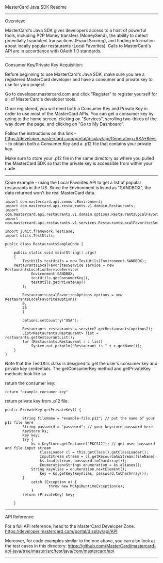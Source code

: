 MasterCard Java SDK Readme

-------------------------------------------------------------------------------------------

Overview:

MasterCard's Java SDK gives developers access to a host of powerful tools, including P2P Money transfers (MoneySend), the ability to detect potentially fraudulent transactions (Fraud Scoring), and finding information about locally popular restaurants (Local Favorites). Calls to MasterCard's API are in accordance with OAuth 1.0 standards.


-------------------------------------------------------------------------------------------

Consumer Key/Private Key Acquisition:

Before beginning to use MasterCard's Java SDK, make sure you are a registered MasterCard developer and have a consumer and private key to use for your project:
	
Go to developer.mastercard.com and click "Register" to register yourself for all of MasterCard's developer tools.

Once registered, you will need both a Consumer Key and Private Key in order to use most of the MasterCard APIs. You can get a consumer key by going to the home screen, clicking on "Services", scrolling two-thirds of the way down the page, and clicking on "Go to My Dashboard". 

Follow the instructions on this link - https://developer.mastercard.com/portal/display/api/Generating+RSA+Keys - to obtain both a Consumer Key and a .p12 file that contains your private key. 

Make sure to store your .p12 file in the same directory as where you pulled the MasterCard SDK so that the private key is accessible from within your code.


-------------------------------------------------------------------------------------------

Code example - using the Local Favorites API to get a list of popular restaurants in the US.
Since the Environment is listed as "SANDBOX", the data returned won't be real MasterCard data.


	import com.mastercard.api.common.Environment;
	import com.mastercard.api.restaurants.v1.domain.Restaurants;
	import com.mastercard.api.restaurants.v1.domain.options.RestaurantsLocalFavoritesOptions;
	import com.mastercard.api.restaurants.v1.services.RestaurantsLocalFavoritesService;

	import junit.framework.TestCase;
	import utils.TestUtils;
	
	public class RestaurantsSampleCode {

		public static void main(String[] args)
		{
        	TestUtils testUtils = new TestUtils(Environment.SANDBOX);
		RestaurantsLocalFavoritesService service = new RestaurantsLocationServiceService(
            	Environment.SANDBOX,
            	testUtils.getConsumerKey(), 
            	testUtils.getPrivateKey()
        	);

        	RestaurantsLocalFavoritesOptions options = new RestaurantsLocalFavoritesOptions(
        	0, 
        	25
        	)

        	options.setCountry("USA");

        	Restaurants restaurants = service2.getRestaurants(options2);
        	List<Restaurants.Restaurant> list = restaurants.getRestaurantList();
        	for (Restaurants.Restaurant r : list)
            	System.out.println("Restaurant is " + r.getName());
		}
	}


Note that the TestUtils class is designed to get the user's consumer key and private key credentials. The getConsumerKey method and getPrivateKey methods look like so

return the consumer key:

	return "example-consumer-key"
	
return private key from .p12 file:

	public PrivateKey getPrivateKey() {

        	String fileName = "example-file.p12"; // put the name of your p12 file here
        	String password = "password"; // your keystore password here
        	KeyStore ks;
        	Key key;
        	try { 
           		ks = KeyStore.getInstance("PKCS12"); // get user password and file input stream
            		ClassLoader cl = this.getClass().getClassLoader();
            		InputStream stream = cl.getResourceAsStream(fileName);
            		ks.load(stream, password.toCharArray());
            		Enumeration<String> enumeration = ks.aliases();
        		String keyAlias = enumeration.nextElement();
            		key = ks.getKey(keyAlias, password.toCharArray());
        	}
        		catch (Exception e) {
            			throw new MCApiRuntimeException(e);
        		}
        	return (PrivateKey) key;
    
    	}


-------------------------------------------------------------------------------------------

API Reference

For a full API reference, head to the MasterCard Developer Zone: https://developer.mastercard.com/portal/display/api/API

Moreover, for code examples similar to the one above, you can also look at the test cases in this directory: https://github.com/MasterCard/mastercard-api-java/tree/master/src/test/java/com/mastercard/api

-------------------------------------------------------------------------------------------
